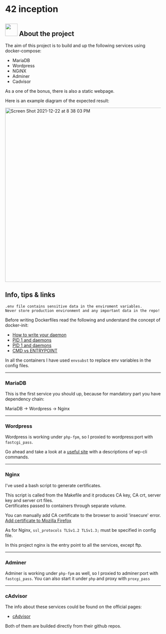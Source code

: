 # 42 inception

## <img src="https://www.docker.com/sites/default/files/d8/2019-07/vertical-logo-monochromatic.png"  width="40px"> About the project

The aim of this project is to build and up the following services using docker-compose:
- MariaDB
- Wordpress
- NGiNX
- Adminer
- Cadvisor

As a one of the bonus, there is also a static webpage.

Here is an example diagram of the expected result:

<img width="562" alt="Screen Shot 2021-12-22 at 8 38 03 PM" src="https://user-images.githubusercontent.com/54292953/147146268-a616f39a-3f16-41f8-80c9-db5494c3dfe7.png">

## Info, tips & links

```
.env file contains sensitive data in the enviroment variables.
Never store production environment and any important data in the repo!
```

Before writing Dockerfiles read the following and understand the concept of docker-init:
- [How to write your daemon](http://www.netzmafia.de/skripten/unix/linux-daemon-howto.html)
- [PID 1 and daemons](https://it-lux.ru/docker-entrypoint-pid-1/#1-%D0%BE%D1%81%D0%BD%D0%BE%D0%B2%D1%8B-entrypoint-ampamp-cmd)
- [PID 1 and daemons](https://medium.com/hackernoon/my-process-became-pid-1-and-now-signals-behave-strangely-b05c52cc551c)
- [CMD vs ENTRYPOINT](https://habr.com/ru/company/southbridge/blog/329138/)

In all the containers I have used `envsubst` to replace env variables in the config files.

<hr>

### MariaDB
This is the first service you should up, because for mandatory part you have dependency chain:

MariaDB -> Wordpress -> Nginx


<hr>

### Wordpress

Wordpress is working under `php-fpm`, so I proxied to wordpress:port with `fastcgi_pass`.

Go ahead and take a look at a [useful site](https://wp-kama.ru/handbook/wp-cli) with a descriptions of wp-cli commands.

<hr>

### Nginx

I've used a bash script to generate certificates.

This script is called from the Makefile and it produces CA key, CA crt, server key and server crt files. <br>
Certificates passed to containers through separate volume.

You can manually add CA certificate to the browser to avoid 'insecure' error.
[Add certificate to Mozilla Firefox](https://docs.vmware.com/en/VMware-Adapter-for-SAP-Landscape-Management/2.1.0/Installation-and-Administration-Guide-for-VLA-Administrators/GUID-0CED691F-79D3-43A4-B90D-CD97650C13A0.html)

As for Nginx, `ssl_protocols TLSv1.2 TLSv1.3;` must be specified in config file.

In this project nginx is the entry point to all the services, except ftp.

<hr>

### Adminer

Adminer is working under `php-fpm` as well, so I proxied to adminer:port with `fastcgi_pass`.
You can also start it under `php` and proxy with `proxy_pass` 



<hr>

### cAdvisor

The info about these services could be found on the official pages:
- [cAdvisor](https://github.com/google/cadvisor)

Both of them are builded directly from their github repos.
